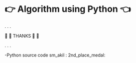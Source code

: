 # :point_right:  Algorithm using Python  :point_left:

.
.
.

:beginner: :green_heart: THANKS  :green_heart: :beginner: 

.
.
.

-Python source code sm_akil : 2nd_place_medal:
